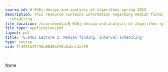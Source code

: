 ```yaml
---
course_id: 6-046j-design-and-analysis-of-algorithms-spring-2012
description: This resource contains information regarding median finding, interval
  scheduling.
file_location: /coursemedia/6-046j-design-and-analysis-of-algorithms-spring-2012/7f4951b37f95a0046b215c6abec3af59_MIT6_046JS12_lec02.pdf
file_type: application/pdf
layout: pdf
title: '6.046J Lecture 2: Median finding, interval scheduling'
type: course
uid: 7f4951b37f95a0046b215c6abec3af59

---
```

None